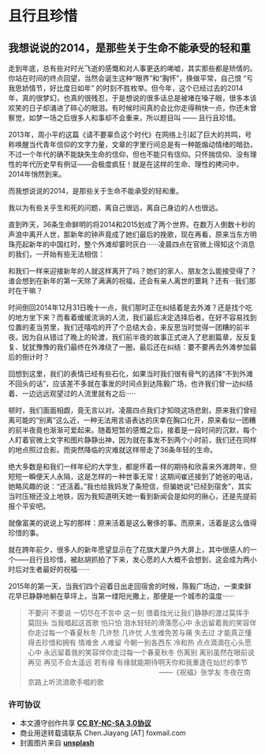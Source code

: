# 且行且珍惜

## 我想说说的2014，是那些关于生命不能承受的轻和重

走到年底，总有些对时光飞逝的感慨和对人事更迭的唏嘘，其实那些都是矫情的。你站在时间的终点回望，当然会诞生这种“眼界”和“胸怀”，换做平常，自己恨 “亏我思娇情节，好比度日如年” 的时刻不胜枚举。但今年，这个已经过去的2014年，真的很梦幻，也真的很残忍，于是想说的很多话总是被堵在嗓子眼，很多本该欢笑的日子却涌进了碎心的眼泪。有时候时间真的会比你走得稍快一点，你还未曾察觉，如梦一场之后很多人和事却不会重来，所以题目叫 —— 且行且珍惜。

2013年，周小平的这篇《请不要辜负这个时代》在网络上引起了巨大的共鸣，号称唤醒当代青年信仰的文字力量，文章的字里行间总是有一种能煽动情绪的暗劲，不过一个年代的确不能缺失生命的信仰，但也不能只有信仰。只怀揣信仰、没有理性的年代历史早有例证——会极度疯狂！就是在这样的生命、理性的拷问中，2014年悄然到来。

而我想说说的2014，是那些关于生命不能承受的轻和重。

我以为有些关乎生和死的问题，离自己很远，离自己身边的人也很远。

直到昨天，36条生命鲜明的将2014和2015划成了两个世界。在数万人倒数十秒的声浪中离开人世，那新年的钟声竟成了她们最后的挽歌，现在再看，原来当东方明珠亮起新年的中国红时，整个外滩却霎时灰白······凌晨四点在官微上得知这个消息的我们，一开始有些无法相信：

和我们一样来迎接新年的人就这样离开了吗？她们的家人、朋友怎么能接受得了？
谁会想到在新年的第一天除了满满的祝福，还会有亲人离世的噩耗？还有···我们那时在干嘛？

时间倒回2014年12月31日晚十一点，我们那时正在纠结着是去外滩？还是找个吃的地方坐下来？而看着缓缓流淌的人流，我们最后决定选择后者。在好不容易找到位置的麦当劳里，我们还嘻哈的开了个总结大会，来反思当时觉得一团糟的前半夜。因为自从错过了晚上的轮渡，我们前半夜的故事正式进入了悲剧篇章，反反复复、犹犹豫豫的我们最终在外滩绕了一圈，最后还在纠结：要不要再去外滩参加最后的倒计时？

回想到这里，我们的表情已经有些石化，如果当时我们很有骨气的选择“不到外滩不回头的话”，应该差不多就在事发的时间点到达陈毅广场，也许我们曾一边纠结着、一边远远观望过的人流里就有之后·····

顿时，我们面面相觑，竟无言以对。凌晨四点我们才知晓这场悲剧，原来我们曾经离可能的“别离”这么近，一种无法用言语表达的庆幸在胸口化开，原来看似一团糟的前半夜竟也渐渐可爱起来。随着短暂的感慨之后，接着是一段时间的沉默，每个人盯着官微上文字和图片静静出神，因为就在事发不到两个小时前，我们还在同样的地点照过合影。而突然降临的灾难就这样带走了36条年轻的生命。

绝大多数是和我们一样年纪的大学生，都是怀着一样的期待和欣喜来外滩跨年，但短短一瞬便天人永隔，这是怎样的一种世事无常！这期间崔还接到了她爸的电话，她略风趣的说：“还活着。”我也给我妈发了条短信，但骗她说“已经到宿舍”，其实当时压根还没上地铁，因为我知道明天她一看到新闻会是如何的揪心，还是先提前报个平安吧。

就像富美的说说上写的那样：原来活着是这么奢侈的事。而原来，活着是这么值得珍惜的事。

就在跨年前夕，很多人的新年愿望显示在了花旗大厦户外大屏上，其中很感人的一个——且行且珍惜，被赵胡抓拍了下来，发心愿的人大概不会想到，这会成为两小时后对生者最好的祝福······

2015年的第一天，当我们四个迎着日出走回宿舍的时候，陈毅广场边，一束束鲜花早已静静地躺在草坪上，当第一缕阳光撒上，那便是一个城市的温度······

>不要问 不要说 一切尽在不言中​
>这一刻 偎着烛光让我们静静的渡过莫挥手 莫回头 当我唱起这首歌
>怕只怕 泪水轻轻的滑落愿心中
>永远留着我的笑容伴你走过每一个春夏秋冬
>几许愁 几许忧 人生难免苦与痛
>失去过 才能真正懂得去珍惜和拥有
>情难舍 人难留 今朝一别各西东
>冷和热 点点滴滴在心头愿心中
>永远留着我的笑容伴你走过每一个春夏秋冬
>伤离别 离别虽然在眼前说再见 再见不会太遥远
>若有缘 有缘就能期待明天你和我重逢在灿烂的季节
>　　　　　　　　　　　　　　　　　　　——《祝福》张学友 冬夜在南京路上听流浪歌手唱的歌

### 许可协议
* 本文遵守创作共享 <a href="https://creativecommons.org/licenses/by-nc-sa/3.0/cn/" target="_blank"><b>CC BY-NC-SA 3.0协议</b></a>
* 商业用途转载请联系 Chen.Jiayang [AT] foxmail.com
* 封面图片来自 <a href="https://unsplash.com/" target="_blank"><b> unsplash </b></a>